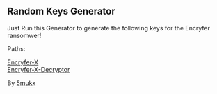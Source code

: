 ## Random Keys Generator 

Just Run this Generator to generate the following keys for the Encryfer ransomwer!

Paths:

[Encryfer-X](../Encryfer-X/)<br>
[Encryfer-X-Decryptor](../Encyfer-X-Decryptor/)

By [5mukx](https://x.com/5mukx)